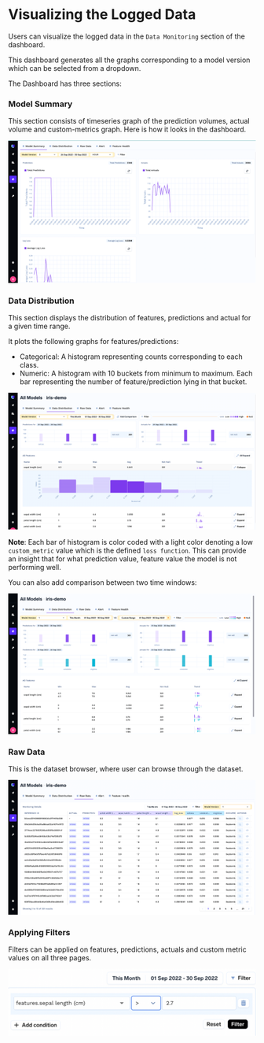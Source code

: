 # Visualizing the Logged Data

Users can visualize the logged data in the `Data Monitoring` section of the dashboard.

This dashboard generates all the graphs corresponding to a model version which can be selected from a dropdown.

The Dashboard has three sections:

### Model Summary
This section consists of timeseries graph of the prediction volumes, actual volume and custom-metrics graph. Here is how it looks in the dashboard.

![Model Summary](../assets/monitoring-model-summary.png)

### Data Distribution
This section displays the distribution of features, predictions and actual for a given time range.

It plots the following graphs for features/predictions:
* Categorical: A histogram representing counts corresponding to each class.
* Numeric: A histogram with 10 buckets from minimum to maximum. Each bar representing the number of feature/prediction lying in that bucket.


![Data Distribution](../assets/monitoring-data-distribution.png)

**Note**: Each bar of histogram is color coded with a light color denoting a low `custom_metric` value which is the defined `loss function`. This can provide an insight that for what prediction value, feature value the model is not performing well.

You can also add comparison between two time windows:

![Data Distribution Comparison](../assets/monitoring-add-comparison.png)

### Raw Data
This is the dataset browser, where user can browse through the dataset.

![Dataset Browser](../assets/monitoring-dataset-browser.png)


### Applying Filters
Filters can be applied on features, predictions, actuals and custom metric values on all three pages.

![Applying Filters](../assets/monitoring-add-filter.png)
